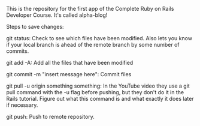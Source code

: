 This is the repository for the first app of the Complete Ruby on Rails Developer Course.
It's called alpha-blog!

Steps to save changes:

git status: Check to see which files have been modified. Also lets you know if your local
branch is ahead of the remote branch by some number of commits.

git add -A: Add all the files that have been modified

git commit -m "insert message here": Commit files

git pull -u origin something something: In the YouTube video they use a 
git pull command with the -u flag before pushing, but they don't do it in the Rails tutorial. Figure out what this command is and what exactly it does later if necessary.

git push: Push to remote repository.